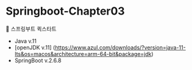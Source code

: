 # Springboot-Chapter03

📘 스프링부트 퀵스타트

- Java v.11
- [openJDK v.11] (https://www.azul.com/downloads/?version=java-11-lts&os=macos&architecture=arm-64-bit&package=jdk)
- SpringBoot v.2.6.8
